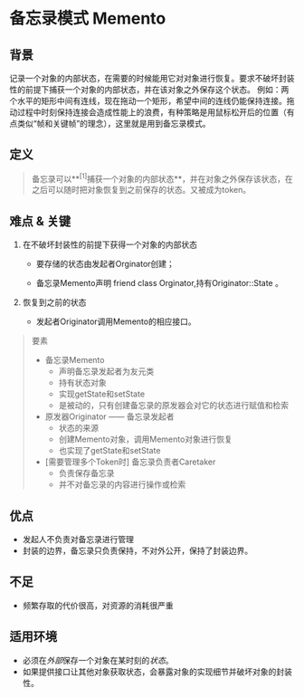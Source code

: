 # 备忘录模式 Memento
## 背景
记录一个对象的内部状态，在需要的时候能用它对对象进行恢复。要求不破坏封装性的前提下捕获一个对象的内部状态，并在该对象之外保存这个状态。
例如：两个水平的矩形中间有连线，现在拖动一个矩形，希望中间的连线仍能保持连接。拖动过程中时刻保持连接会造成性能上的浪费，有种策略是用鼠标松开后的位置（有点类似“帧和关键帧”的理念），这里就是用到备忘录模式。

## 定义
>备忘录可以**<sup>[1]</sup>捕获一个对象的内部状态**，并在对象之外保存该状态，在之后可以随时把对象恢复到之前保存的状态。又被成为token。

## 难点 & 关键
1. 在不破坏封装性的前提下获得一个对象的内部状态

    + 要存储的状态由发起者Orginator创建；

    + 备忘录Memento声明 friend class Orginator,持有Originator::State 。
  
2. 恢复到之前的状态

    + 发起者Originator调用Memento的相应接口。
   
> 要素
> + 备忘录Memento
>      + 声明备忘录发起者为友元类
>      + 持有状态对象
>      + 实现getState和setState
>      + 是被动的，只有创建备忘录的原发器会对它的状态进行赋值和检索
> + 原发器Originator —— 备忘录发起者
>      + 状态的来源
>      + 创建Memento对象，调用Memento对象进行恢复
>      + 也实现了getState和setState
> + [需要管理多个Token时] 备忘录负责者Caretaker
>      + 负责保存备忘录
>      + 并不对备忘录的内容进行操作或检索

## 优点
+ 发起人不负责对备忘录进行管理
+ 封装的边界，备忘录只负责保持，不对外公开，保持了封装边界。

## 不足
+ 频繁存取的代价很高，对资源的消耗很严重

## 适用环境
+ 必须在*外部*保存一个对象在某时刻的*状态*。
+ 如果提供接口让其他对象获取状态，会暴露对象的实现细节并破坏对象的封装性。






